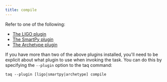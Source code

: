 ```yaml
---
title: compile
---
```


Refer to one of the following:
- [The LIGO plugin](/taqueria/plugins/plugin-ligo)
- [The SmartPy plugin](/taqueria/plugins/plugin-smartpy)
- [The Archetype plugin](/taqueria/plugins/plugin-archetype)

If you have more than two of the above plugins installed, you'll need to be explicit about what plugin to use when invoking the task. You can do this by specifying the `--plugin` option to the taq command:

 ```shell
 taq --plugin [ligo|smartpy|archetype] compile
 ```